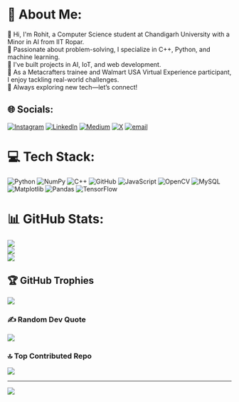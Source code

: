 # 💫 About Me:
🔭 Hi, I'm Rohit, a Computer Science student at Chandigarh University with a Minor in AI from IIT Ropar.<br>👯 Passionate about problem-solving, I specialize in C++, Python, and machine learning.<br>🌱 I've built projects in AI, IoT, and web development.<br>💬 As a Metacrafters trainee and Walmart USA Virtual Experience participant, I enjoy tackling real-world challenges. <br>🤝 Always exploring new tech—let’s connect!<br> 


## 🌐 Socials:
[![Instagram](https://img.shields.io/badge/Instagram-%23E4405F.svg?logo=Instagram&logoColor=white)](https://instagram.com/rohit_mehta.666) [![LinkedIn](https://img.shields.io/badge/LinkedIn-%230077B5.svg?logo=linkedin&logoColor=white)](https://linkedin.com/in/https://www.linkedin.com/in/rohit-96068b252/) [![Medium](https://img.shields.io/badge/Medium-12100E?logo=medium&logoColor=white)](https://medium.com/@@mehtarohit322) [![X](https://img.shields.io/badge/X-black.svg?logo=X&logoColor=white)](https://x.com/RohitMehta322) [![email](https://img.shields.io/badge/Email-D14836?logo=gmail&logoColor=white)](mailto:mehtarohit322@gmail.com) 

# 💻 Tech Stack:
![Python](https://img.shields.io/badge/python-3670A0?style=for-the-badge&logo=python&logoColor=ffdd54) ![NumPy](https://img.shields.io/badge/numpy-%23013243.svg?style=for-the-badge&logo=numpy&logoColor=white) ![C++](https://img.shields.io/badge/c++-%2300599C.svg?style=for-the-badge&logo=c%2B%2B&logoColor=white) ![GitHub](https://img.shields.io/badge/github-%23121011.svg?style=for-the-badge&logo=github&logoColor=white) ![JavaScript](https://img.shields.io/badge/javascript-%23323330.svg?style=for-the-badge&logo=javascript&logoColor=%23F7DF1E) ![OpenCV](https://img.shields.io/badge/opencv-%23white.svg?style=for-the-badge&logo=opencv&logoColor=white) ![MySQL](https://img.shields.io/badge/mysql-4479A1.svg?style=for-the-badge&logo=mysql&logoColor=white) ![Matplotlib](https://img.shields.io/badge/Matplotlib-%23ffffff.svg?style=for-the-badge&logo=Matplotlib&logoColor=black) ![Pandas](https://img.shields.io/badge/pandas-%23150458.svg?style=for-the-badge&logo=pandas&logoColor=white) ![TensorFlow](https://img.shields.io/badge/TensorFlow-%23FF6F00.svg?style=for-the-badge&logo=TensorFlow&logoColor=white)
# 📊 GitHub Stats:
![](https://github-readme-stats.vercel.app/api?username=spiritcoder666&theme=dark&hide_border=false&include_all_commits=true&count_private=false)<br/>
![](https://github-readme-streak-stats.herokuapp.com/?user=spiritcoder666&theme=dark&hide_border=false)<br/>
![](https://github-readme-stats.vercel.app/api/top-langs/?username=spiritcoder666&theme=dark&hide_border=false&include_all_commits=true&count_private=false&layout=compact)

## 🏆 GitHub Trophies
![](https://github-profile-trophy.vercel.app/?username=spiritcoder666&theme=radical&no-frame=false&no-bg=true&margin-w=4)

### ✍️ Random Dev Quote
![](https://quotes-github-readme.vercel.app/api?type=horizontal&theme=radical)

### 🔝 Top Contributed Repo
![](https://github-contributor-stats.vercel.app/api?username=spiritcoder666&limit=5&theme=dark&combine_all_yearly_contributions=true)

---
[![](https://visitcount.itsvg.in/api?id=spiritcoder666&icon=0&color=0)](https://visitcount.itsvg.in)

<!-- Proudly created with GPRM ( https://gprm.itsvg.in ) -->
